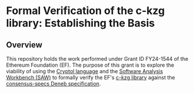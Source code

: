 # Formal Verification of the c-kzg library: Establishing the Basis

## Overview

This repository holds the work performed under Grant ID FY24-1544 of the Ethereum Foundation (EF). The purpose of this grant is to explore the viability of using the [Cryptol language](cryptol.net) and the [Software Analysis Workbench (SAW)](https://saw.galois.com) to formally verify the EF's [c-kzg library](https://github.com/ethereum/c-kzg-4844/tree/main) against the [consensus-specs Deneb specification](https://github.com/ethereum/consensus-specs/tree/dev/specs/deneb).
